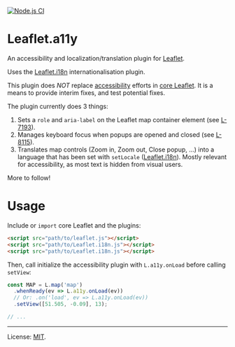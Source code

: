 [![Node.js CI][ci-img]][ci]

# Leaflet.a11y

An accessibility and localization/translation plugin for [Leaflet][].

Uses the [Leaflet.i18n][] internationalisation plugin.

This plugin does _NOT_ replace [accessibility][] efforts in [core Leaflet][bugs]. It is a means to provide interim fixes, and test potential fixes.

The plugin currently does 3 things:

1. Sets a `role` and `aria-label` on the Leaflet map container element (see [L-7193][]).
2. Manages keyboard focus when popups are opened and closed (see [L-8115][]).
3. Translates map controls (Zoom in, Zoom out, Close popup, ...) into a language that has been set with `setLocale` ([Leaflet.i18n][]). Mostly relevant for accessibility, as most text is hidden from visual users.

More to follow!

# Usage

Include or `import` core Leaflet and the plugins:

```html
<script src="path/to/leaflet.js"></script>
<script src="path/to/Leaflet.i18n.js"></script>
<script src="path/to/Leaflet.i18n.js"></script>
```

Then, call initialize the accessibility plugin with `L.a11y.onLoad` before calling `setView`:

```js
const MAP = L.map('map')
  .whenReady(ev => L.a11y.onLoad(ev))
  // Or: .on('load', ev => L.a11y.onLoad(ev))
  .setView([51.505, -0.09], 13);

// ...
```

---
License: [MIT][].

[ci]: https://github.com/nfreear/Leaflet.a11y/actions/workflows/node.js.yml
[ci-img]: https://github.com/nfreear/Leaflet.a11y/actions/workflows/node.js.yml/badge.svg
[Leaflet]: https://leafletjs.com/
[accessibility]: https://leafletjs.com/examples/accessibility/
[Leaflet.i18n]: https://github.com/umap-project/Leaflet.i18n
[MIT x]: https://nfreear.mit-license.org/
[MIT]: https://github.com/nfreear/Leaflet.a11y/blob/main/LICENSE
[bugs]: https://github.com/Leaflet/Leaflet/labels/accessibility
[L-7193]: https://github.com/Leaflet/Leaflet/issues/7193
  "Make the leaflet-container a programmatically determinable element"
[L-8115]: https://github.com/Leaflet/Leaflet/issues/8115
  "Focus management between markers and popups"
[Maps WCAG eval]: https://github.com/Malvoz/web-maps-wcag-evaluation
  "Web map tools WCAG 2.1 evaluation - A manual accessibility evaluation of popular web map tools."
